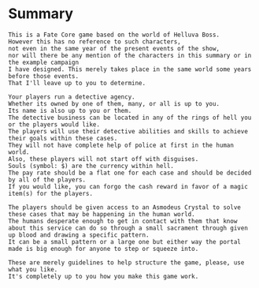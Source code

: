 # Summary

    This is a Fate Core game based on the world of Helluva Boss.
    However this has no reference to such characters,
    not even in the same year of the present events of the show,
    nor will there be any mention of the characters in this summary or in the example campaign
    I have designed. This merely takes place in the same world some years before those events.
    That I'll leave up to you to determine.
 
    Your players run a detective agency.
    Whether its owned by one of them, many, or all is up to you.
    Its name is also up to you or them.
    The detective business can be located in any of the rings of hell you or the players would like.
    The players will use their detective abilities and skills to achieve their goals within these cases.
    They will not have complete help of police at first in the human world.
    Also, these players will not start off with disguises.
    Souls (symbol: $) are the currency within hell.
    The pay rate should be a flat one for each case and should be decided by all of the players.
    If you would like, you can forgo the cash reward in favor of a magic item(s) for the players.

    The players should be given access to an Asmodeus Crystal to solve these cases that may be happening in the human world.
    The humans desperate enough to get in contact with them that know about this service can do so through a small sacrament through given up blood and drawing a specific pattern.
    It can be a small pattern or a large one but either way the portal made is big enough for anyone to step or squeeze into.

    These are merely guidelines to help structure the game, please, use what you like.
    It's completely up to you how you make this game work.
